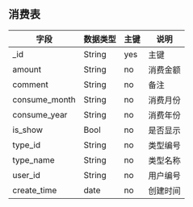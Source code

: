 ## 消费表

|  字段 | 数据类型  | 主键  |  说明 |
| ------------ | ------------ | ------------ | ------------ |
|  _id | String  | yes  | 主键  |   
|  amount |  String | no  | 消费金额  |   
|  comment | String | no  | 备注  |   
|  consume_month | String | no  | 消费月份  |   
|  consume_year | String | no  | 消费年份  |   
|  is_show | Bool  |  no | 是否显示  |   
|  type_id | String  | no  | 类型编号  |   
|  type_name | String  | no  | 类型名称  |   
|  user_id | String  | no  | 用户编号  |   
|  create_time | date  | no  | 创建时间  |   
